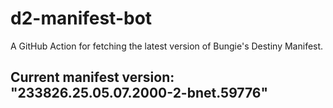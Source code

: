 # d2-manifest-bot
A GitHub Action for fetching the latest version of Bungie's Destiny Manifest.
## Current manifest version: "233826.25.05.07.2000-2-bnet.59776"